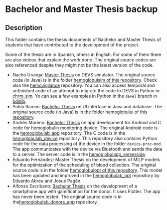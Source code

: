 # Bachelor and Master Thesis backup

## Description

This folder contains the thesis documents of Bachelor and Master Thesis of students that have contributed to the development of the project. 

Some of the thesis are in Spanish, others in English. For some of them there are also videos that explain the work done. The original source codes are also referenced despite they might not be the latest version of the code. 

- Nacho Uranga: [Master Thesis](https://youtu.be/VVGAXvXanxs) on DEVS simulator. The original source code (in Java) is in the folder [hemoglobulsim of this repository](https://github.com/greenlsi/hemoglobulab_MSO/tree/master/hemoglobulsim). Check also the [hemovigilance](https://github.com/greenlsi/hemovigilance) repository. You can also access temporal and unfinished code of an attempt to migrate the code to DEVS in Python in: [chrm_sim](meet.google.com/fqf-wuxi-hcm). Yo can see a few examples in Python in the `devel` branch in [bdslib](https://github.com/greenlsi/bdslib/tree/devel/).
- Pablo Ramos: [Bachelor Thesis](https://youtu.be/H48Uh2r7KfQ) on UI interface in Java and database. The original source code (in Java) is in the folder [hemoglobului of this repository](https://github.com/greenlsi/hemoglobulab_MSO/tree/master/hemoglobului/java).
- Andrés Moreno: [Bachelor Thesis](https://youtu.be/hqC6O5XZ8tI) on app development for Android and C code for hemoglobulin monitoring device. The original Android code is the [hemoglobulab_app](https://github.com/greenlsi/hemoglobulab_app) repository. The C code is in the [hemoglobulab_device](https://github.com/greenlsi/hemoglobulab_device) repository. This repository also contains Python code for the data processing of the device in the folder `device-proc-mod`. The app communicates with the device via Bluetooth and sends the data to a server. The server code is in the [hemoglobulapp_serverside](https://github.com/greenlsi/hemoglobulapp_serverside).
- Eduardo Fernández: Master Thesis on the development of MILP models for the optimization of the scheduling of blood collection. The original source code is in the folder [hemoglobulopt of this repository](https://github.com/greenlsi/hemoglobulab_MSO/tree/master/hemoglobulopt). This model has been updated and improved in the [hemoglobulab_opt](https://github.com/greenlsi/hemoglobulab_opt/tree/master/hemoglobulopt) repository by Eduardo Abreu and Josué Pagán.
- Alfonso Escribano: [Bachelor Thesis](https://youtu.be/LXsRxujemeU) on the development of a smartphone app with gamification for the donor. It uses Flutter. The app has never been tested. The original source code is in the[hemoglobulab_donors_app](https://github.com/greenlsi/hemoglobulab_donors_app) repository.

